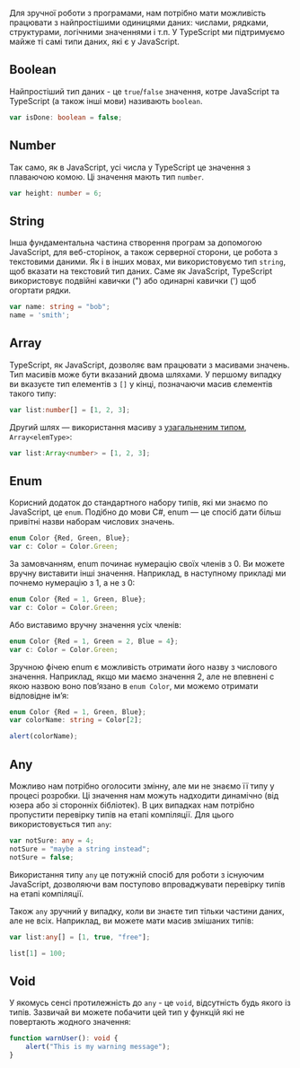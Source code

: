 Для зручної роботи з програмами, нам потрібно мати можливість працювати з найпростішими одиницями даних: числами, рядками, структурами, логічними значеннями і т.п. У TypeScript ми підтримуємо майже ті самі типи даних, які є у JavaScript.

## Boolean

Найпростіший тип даних - це `true`/`false` значення, котре JavaScript та TypeScript (а також інші мови) називають `boolean`.

```typescript
var isDone: boolean = false;
```

## Number

Так само, як в JavaScript, усі числа у TypeScript це значення з плаваючою комою. Ці значення мають тип `number`.

```typescript
var height: number = 6;
```

## String

Інша фундаментальна частина створення програм за допомогою JavaScript, для веб-сторінок, а також серверної сторони, це робота з текстовими даними. Як і в інших мовах, ми використовуємо тип `string`, щоб вказати на текстовий тип даних. Саме як JavaScript, TypeScript використовує подвійні кавички (") або одинарні кавички (') щоб огортати рядки.

```typescript
var name: string = "bob";
name = 'smith';
```

## Array

TypeScript, як JavaScript, дозволяє вам працювати з масивами значень. Тип масивів може бути вказаний двома шляхами. У першому випадку ви вказуєте тип елементів з `[]` у кінці, позначаючи масив єлементів такого типу:

```typescript
var list:number[] = [1, 2, 3];
```

Другий шлях — використання масиву з [узагальненим типом](/generics), `Array<elemType>`:

```typescript
var list:Array<number> = [1, 2, 3];
```

## Enum

Корисний додаток до стандартного набору типів, які ми знаємо по JavaScript, це `enum`. Подібно до мови C#, enum — це спосіб дати більш привітні назви наборам числових значень.

```typescript
enum Color {Red, Green, Blue};
var c: Color = Color.Green;
```

За замовчанням, enum починає нумерацію своїх членів з 0. Ви можете вручну виставити інші значення. Наприклад, в наступному прикладі ми почнемо нумерацію з 1, а не з 0:

```typescript
enum Color {Red = 1, Green, Blue};
var c: Color = Color.Green;
```

Або виставимо вручну значення усіх членів:

```typescript
enum Color {Red = 1, Green = 2, Blue = 4};
var c: Color = Color.Green;
```

Зручною фічею enum є можливість отримати його назву з числового значення. Наприклад, якщо ми маємо значення 2, але не впевнені с якою назвою воно пов’язано в `enum Color`, ми можемо отримати відповідне ім’я:

```typescript
enum Color {Red = 1, Green, Blue};
var colorName: string = Color[2];

alert(colorName);
```


## Any

Можливо нам потрібно оголосити змінну, але ми не знаємо її типу у процесі розробки. Ці значення нам можуть надходити динамічно (від юзера або зі сторонніх бібліотек). В цих випадках нам потрібно пропустити перевірку типів на етапі компіляції. Для цього використовується тип `any`:

```typescript
var notSure: any = 4;
notSure = "maybe a string instead";
notSure = false;
```

Використання типу `any` це потужній спосіб для роботи з існуючим JavaScript, дозволяючи вам поступово впроваджувати перевірку типів на етапі компіляції.

Також `any` зручний у випадку, коли ви знаєте тип тільки частини даних, але не всіх. Наприклад, ви можете мати масив змішаних типів:

```typescript
var list:any[] = [1, true, "free"];

list[1] = 100;
```

## Void

У якомусь сенсі протилежність до `any` - це `void`, відсутність будь якого із типів. Зазвичай ви можете побачити цей тип у функцій які не повертають жодного значення:

```typescript
function warnUser(): void {
    alert("This is my warning message");
}
```

